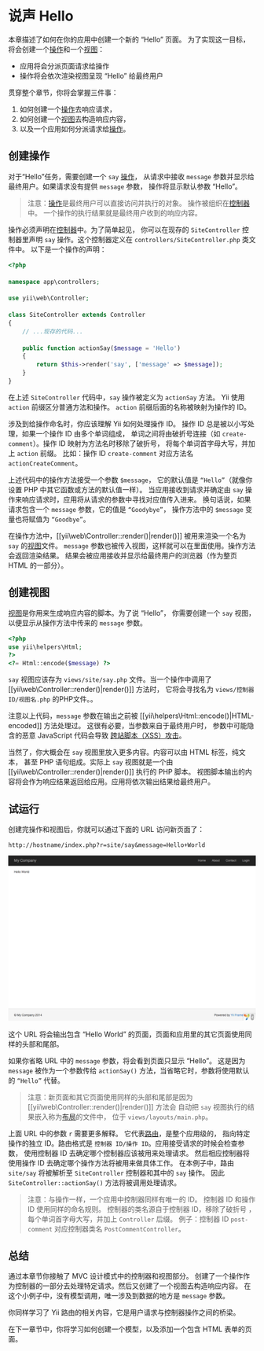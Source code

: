 说声 Hello
============

本章描述了如何在你的应用中创建一个新的 “Hello” 页面。
为了实现这一目标，
将会创建一个[操作](structure-controllers.md#creating-actions)和一个[视图](structure-views.md)：

* 应用将会分派页面请求给操作
* 操作将会依次渲染视图呈现 “Hello” 给最终用户

贯穿整个章节，你将会掌握三件事：

1. 如何创建一个[操作](structure-controllers.md)去响应请求，
2. 如何创建一个[视图](structure-views.md)去构造响应内容，
3. 以及一个应用如何分派请求给[操作](structure-controllers.md#creating-actions)。


创建操作 <span id="creating-action"></span>
------------------

对于“Hello”任务，需要创建一个 `say` [操作](structure-controllers.md#creating-actions)，
从请求中接收 `message` 参数并显示给最终用户。如果请求没有提供 `message` 参数，
操作将显示默认参数 “Hello”。

> 注意：[操作](structure-controllers.md#creating-actions)是最终用户可以直接访问并执行的对象。
  操作被组织在[控制器](structure-controllers.md)中。
  一个操作的执行结果就是最终用户收到的响应内容。

操作必须声明在[控制器](structure-controllers.md)中。为了简单起见，
你可以在现存的 `SiteController` 控制器里声明 `say` 操作。这个控制器定义在 `controllers/SiteController.php` 类文件中。
以下是一个操作的声明：

```php
<?php

namespace app\controllers;

use yii\web\Controller;

class SiteController extends Controller
{
    // ...现存的代码...

    public function actionSay($message = 'Hello')
    {
        return $this->render('say', ['message' => $message]);
    }
}
```

在上述 `SiteController` 代码中，`say` 操作被定义为 `actionSay` 方法。
Yii 使用 `action` 前缀区分普通方法和操作。
`action` 前缀后面的名称被映射为操作的 ID。

涉及到给操作命名时，你应该理解 Yii 如何处理操作 ID。
操作 ID 总是被以小写处理，如果一个操作 ID 由多个单词组成，
单词之间将由破折号连接（如 `create-comment`）。操作 ID 映射为方法名时移除了破折号，
将每个单词首字母大写，并加上 `action` 前缀。 
比如：操作 ID `create-comment` 对应方法名 `actionCreateComment`。

上述代码中的操作方法接受一个参数 `$message`，
它的默认值是 `“Hello”`（就像你设置 PHP 中其它函数或方法的默认值一样）。
当应用接收到请求并确定由 `say` 操作来响应请求时，应用将从请求的参数中寻找对应值传入进来。
换句话说，如果请求包含一个 `message` 参数，它的值是 `“Goodybye”`，
操作方法中的 `$message` 变量也将赋值为 `“Goodbye”`。

在操作方法中，[[yii\web\Controller::render()|render()]] 被用来渲染一个名为
`say` 的[视图](structure-views.md)文件。
`message` 参数也被传入视图，这样就可以在里面使用。操作方法会返回渲染结果。
结果会被应用接收并显示给最终用户的浏览器（作为整页 HTML 的一部分）。


创建视图 <span id="creating-view"></span>
---------------

[视图](structure-views.md)是你用来生成响应内容的脚本。为了说 “Hello”，
你需要创建一个 `say` 视图，以便显示从操作方法中传来的 `message` 参数。

```php
<?php
use yii\helpers\Html;
?>
<?= Html::encode($message) ?>
```

`say` 视图应该存为 `views/site/say.php` 文件。当一个操作中调用了 [[yii\web\Controller::render()|render()]] 方法时，
它将会寻找名为 `views/控制器 ID/视图名.php` 的PHP文件。。

注意以上代码，`message` 参数在输出之前被 [[yii\helpers\Html::encode()|HTML-encoded]] 方法处理过。
这很有必要，当参数来自于最终用户时，
参数中可能隐含的恶意 JavaScript 代码会导致
[跨站脚本（XSS）攻击](http://en.wikipedia.org/wiki/Cross-site_scripting)。

当然了，你大概会在 `say` 视图里放入更多内容。内容可以由 HTML 标签，纯文本，
甚至 PHP 语句组成。实际上 `say` 视图就是一个由 [[yii\web\Controller::render()|render()]] 执行的 PHP 脚本。
视图脚本输出的内容将会作为响应结果返回给应用。应用将依次输出结果给最终用户。


试运行 <span id="trying-it-out"></span>
-------------

创建完操作和视图后，你就可以通过下面的 URL 访问新页面了：

```
http://hostname/index.php?r=site/say&message=Hello+World
```

![Hello World](images/start-hello-world.png)

这个 URL 将会输出包含 “Hello World” 的页面，页面和应用里的其它页面使用同样的头部和尾部。

如果你省略 URL 中的 `message` 参数，将会看到页面只显示 “Hello”。
这是因为 `message` 被作为一个参数传给 `actionSay()` 方法，当省略它时，参数将使用默认的 `“Hello”` 代替。

> 注意：新页面和其它页面使用同样的头部和尾部是因为 [[yii\web\Controller::render()|render()]] 方法会
  自动把 `say` 视图执行的结果嵌入称为[布局](structure-views.md#layouts)的文件中，
  位于 `views/layouts/main.php`。

上面 URL 中的参数 `r` 需要更多解释。
它代表[路由](runtime-routing.md)，是整个应用级的，
指向特定操作的独立 ID。路由格式是 `控制器 ID/操作 ID`。应用接受请求的时候会检查参数，
使用控制器 ID 去确定哪个控制器应该被用来处理请求。
然后相应控制器将使用操作 ID 去确定哪个操作方法将被用来做具体工作。
在本例子中，路由 `site/say` 将被解析至 `SiteController` 控制器和其中的 `say` 操作。
因此 `SiteController::actionSay()` 方法将被调用处理请求。

> 注意：与操作一样，一个应用中控制器同样有唯一的 ID。
  控制器 ID 和操作 ID 使用同样的命名规则。
  控制器的类名源自于控制器 ID，移除了破折号
  ，每个单词首字母大写，并加上 `Controller` 后缀。
  例子：控制器 ID `post-comment` 对应控制器类名 `PostCommentController`。


总结 <span id="summary"></span>
-------

通过本章节你接触了 MVC 设计模式中的控制器和视图部分。
创建了一个操作作为控制器的一部分去处理特定请求。然后又创建了一个视图去构造响应内容。
在这个小例子中，没有模型调用，唯一涉及到数据的地方是 `message` 参数。

你同样学习了 Yii 路由的相关内容，它是用户请求与控制器操作之间的桥梁。

在下一章节中，你将学习如何创建一个模型，以及添加一个包含 HTML 表单的页面。
